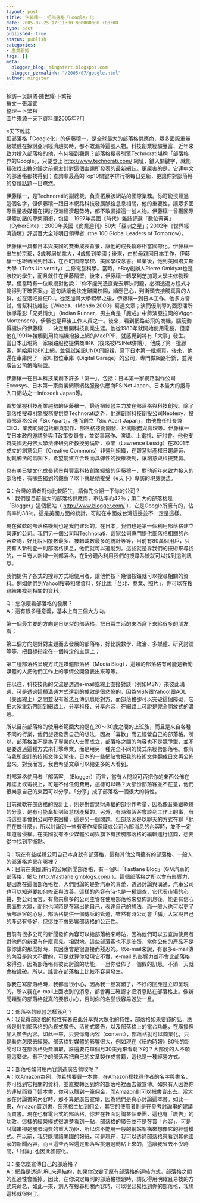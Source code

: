 ```yaml
---
layout: post
title: 伊藤穰一：把部落格「Google」化
date: 2005-07-25 17:11:00.000000000 +08:00
type: post
published: true
status: publish
categories:
- 產業新知
tags: []
meta:
  blogger_blog: mingstert.blogspot.com
  blogger_permalink: "/2005/07/google.html"
author: mingster
---
```

<p>採訪－吳韻儀‧陳世耀‧卜繁裕<br />撰文－張漢宜<br />整理－卜繁裕<br />圖片來源－天下資料庫2005年7月</p>
<p>e天下雜誌<br />把部落格「Google化」的伊藤穰一，是全球最大的部落格供應商，眾多國際重量級媒體在探討亞洲經濟趨勢時，都不敢漏掉這號人物。科技創業經驗豐富、近年來致力投入部落格的他，有何獨到觀察？部落格搜尋引擎Technorati堪稱「部落格界的Google」，只要登上 <a title="http://www.technorati.com/" href="http://www.technorati.com/">http://www.technorati.com/</a> 網址，鍵入關鍵字，就能精確找出數分鐘之前網友針對這個主題所發表的最新網誌。更厲害的是，它連中文的部落格都找得到；查詢率最高的Top10關鍵字排行榜每日更新，更讓你對部落格的發燒話題一目瞭然。</p>
<p>伊藤穰一，是Technorati的副總裁，負責拓展該網站的國際業務。你可能沒聽過這個名字，但伊藤穰一跟日本網路科技發展脈絡息息相關，他的重要性，讓眾多國際重量級媒體在探討亞洲經濟趨勢時，都不敢漏掉這一號人物。伊藤穰一曾獲國際媒體加諸的尊榮頭銜，包括：1997年美國《時代》雜誌評選「數位菁英」（CyberElite）；2000年美國《商業週刊》50大「亞洲之星」；2002年《世界經濟論壇》評選百大全球明日領導者（the 100 Global Leaders of Tomorrow）。</p>
<p>伊藤穰一具有日本與美國的雙重成長背景，讓他的成長軌跡相當國際化。伊藤穰一出生於京都，3歲移居加拿大，4歲搬到美國；後來，由於母親回日本工作，伊藤穰一也跟著回到日本，在西町國際學校、美國學校念書。畢業後，他到美國塔夫斯大學（Tofts University）主修電腦科學。當時，eBay創辦人Pierre Omidyar也是該校的學生，而且就住在伊藤隔壁。後來，伊藤穰一轉學到芝加哥大學主修物理學。但當時有一位教授對他說：「你不能光憑直覺去解決問題，必須透過方程式才能得到正確答案。」這句話讓他決定離開校園，順應己心，到街頭去接觸真實的人群，並在酒吧擔任DJ。從芝加哥大學輟學之後，伊藤穰一到日本工作。他多方嘗試，曾幫科技雜誌《Wired》、《Mondo 2000》寫過文章；演而優則導的西恩潘所執導電影「兄弟情仇」（Indian Runner，男主角是「魔戒」中飾演亞拉岡的Viggo Mortensen），伊藤也是幕後工作人員之一。後來，看到網路起飛的商機，腦筋動得極快的伊藤穰一，決定展開科技創業生涯。他從1983年就開始使用電腦，但當他在1991年接觸到用終端機撥接上網的MacPPP，就感覺到將有「大事」發生。當日本出現第一家網路服務提供商IIKK（後來被PSINet併購），他成了第一批顧客，開始用128K上網，並嘗試架設UNIX伺服器，寫下日本第一批網頁。後來，他還在車庫開了一家叫數位車庫（Digital Garage）的公司，專門做網路行銷，並與廣告公司策略聯盟。</p>
<p>伊藤穰一在日本科技業創下許多「第一」。包括：日本第一家網路製作公司Eccosys、日本第一家商業網際網路服務供應商PSINet Japan、日本最大的搜尋入口網站之一Infoseek Japan等。</p>
<p>善於掌握科技產業趨勢的伊藤穰一，最近把經營主力放在部落格與科技創投。除了部落格搜尋引擎服務提供商Technorati之外，他還創辦科技創投公司Neoteny，投資部落格公司「Six Apart」，進而創立「Six Apart Japan」，由他擔任社長兼CEO，業務範圍包括網頁製作、部落格技術開發、相關服務與管理等。伊藤穰一受日本政府邀請參與IT政策委員會，並從事寫作、演講、上電視、研討會。他也支持美國史丹佛大學法律研究所教授勞倫斯．萊辛（Lawrence Lessig）在2001年成立的創意公用（Creative Commons）非營利組織，在智慧財產權日趨嚴苛、動輒觸法的氛圍下，希望能建立合理而具彈性的授權機制，讓創意與科技雙贏。</p>
<p>具有美日雙文化成長背景與豐富科技創業經驗的伊藤穰一，對他近年來致力投入的部落格，有哪些獨到的觀察？以下就是他接受《e天下》專訪的現身說法。</p>
<p>Q：台灣的讀者對你比較陌生，請你先介紹一下你的公司？<br />A：我們是目前最大的部落格供應商，市佔率約42％；第二大的部落格是「Blogger」這個網站（ <a title="http://www.blogger.com/" href="http://www.blogger.com/">http://www.blogger.com/</a> ），它是Google所擁有的，佔有率約38％。這是美國方面的統計，可能在中國或台灣這邊並不一定是這樣。</p>
<p>現在微軟的部落格機制也是我們建起的。在日本，我們也是第一個利用部落格建立營運的公司。我們另一個公司叫Technorati，這家公司專門提供部落格相關的內容查詢，好比說回覆數最多、被轉載數最多的統計等等，目前有80萬個用戶，只要有人新刊登一則部落格訊息，他們就可以追蹤到。這些就是靠我們的技術來尋找的，一旦有人新增一則部落格，在5分鐘內利用我們的搜尋系統就可以找到這則訊息。</p>
<p>我們提供了各式的搜尋方式給使用者，讓他們按下幾個按鈕就可以搜尋相關的資料。例如他們到Yahoo!搜尋相關資料，好比說「台北、商業、照片」，你可以在搜尋結果找到相關的資料。</p>
<p>Q：您怎麼看部落格的發展？<br />A：這有很多種意義，基本上有三個大方向。</p>
<p>第一個最主要的方向是日誌型的部落格，把日常生活的東西寫下來給很多的朋友看；</p>
<p>第二個方向是針對主題而去發展的部落格，好比說數學、政治、多媒體、研究討論等等，把目標指定在一個特定的主題上；</p>
<p>第三種部落格呈現方式是媒體部落格（Media Blog），這類的部落格有可能是新聞媒體的人把他們工作上的事情公開發表出來等等。</p>
<p>在以往，科技技術的交流是透過e-mail或線上直接對談（例如MSN）來彼此溝通，可是透過這種溝通方式達到的成效是很悲慘的，因為MSN跟Yahoo!跟AOL（美國線上）之間並沒有辦法互傳訊息給對方，而部落格卻可以突破這個障礙，它把大家重新帶回到網路上，分享科技、分享內容，在網路上可說是完全開放式的溝通。</p>
<p>所以目前部落格的使用者範圍大約是在20～30歲之間的上班族，而且是來自各種不同的行業，他們想要發表自己的想法，因為「喜歡」而去經營自己的部落格。所以，部落格並不是為了專業的人士而成立，部落格之間的內容也不是競爭型，並不是要透過這種方式來打擊專業，而是用另一種完全不同的模式來經營部落格。像有時我所設計的技術文件公開後，日本的一些網站會把我的技術文件翻成日文再公佈出來。對我而言，我也希望文章可以給更多的人看到。</p>
<p>對部落格使用者「部落客」（Blogger）而言，當有人問說可否把你的東西公佈在雜誌上或電視上，可是不付任何費用，這樣可以嗎？大部份部落客並不在意，他們很樂意自己的東西可以分享。「分享」成了部落格一個很大的特性。</p>
<p>目前微軟在部落格的設計上，則是對智慧財產權的部份作考量，因為像音樂跟軟體的分享，是有可能牽扯到智慧財產權的。另外，有時部落客會談到工作上的事，有時這些事會對公司帶來困擾，這是另一個問題。但部落客是以聊天的方式在聊「他們在做什麼」，所以討論到一些有著作權保護或公司內部消息的內容時，並不一定知道會侵權。在美國就有不少媒體公司與旗下有接觸部落格的編輯進行協商，想要從中找到平衡點。</p>
<p>Q：現在有些媒體公司自己本身就有部落格，這和其他公司擁有的部落格、一般人的部落格差異在哪裡？<br />A：目前在美國運行的公眾新聞部落格，有一個叫「Fastlane Blog」（GM汽車的部落格，網址 <a title="http://fastlane.gmblogs.com/" href="http://fastlane.gmblogs.com/">http://fastlane.gmblogs.com/</a> ）。這個部落格之所以會有影響力，是因為在這個部落格裡，人們討論的是對汽車的喜愛，透過討論與溝通，汽車公司也可以知道要如何修正與改善。這樣的內容有時也是一種調查，它代表市場的心聲，對公司而言，有愈來愈多的公司主管在使用部落格來發佈訊息後，能更有信心來面對大眾，而他也同時是在寫出他自己，表達自己的想法，而一般人也可以更了解部落客的心思。部落格提供一個傳話的管道，雖然有時公司會「騙」大眾說自己的產品有多好，但這並不會影響部落格的公正性。</p>
<p>目前有很多公司的新聞發佈內容可以給部落格來轉貼，因為他們可以去查詢使用者對他們的新聞有什麼意見。相對地，這些部落客也不是笨蛋，當你公佈的產品不是像你講的那麼好時，其回應會是很直接而殘忍的。以e-mail來說，有很多e-mail傳的內容是誇大不實的，可是就算你發現它不實，e-mail 的影響力並不會比部落格來得強，因為部落格有彼此討論的功能，一旦你發佈了一個假的訊息，不消一天就會被識破。所以，謠言在部落格上比較不容易發生。</p>
<p>像我在寫部落格時，我都會很小心，因為我一旦寫錯了，不好的回應是立即呈現的，所以我在e-mail上面收到的消息，都會再三確認才把消息貼在部落格上。像新聞類型的部落格就真的要很小心，否則你的名譽很容易毀於一旦。</p>
<p>Q：部落格的經營怎樣獲利？<br />A：我覺得部落格的特性有著彼此分享與大眾化的特性，部落格如果要錢的話，應該是針對部落格的內崁式廣告、活動式廣告，以及部落格上的電台功能，在廣播裡加入廣告內容。如此一來，只要你有內容（content），部落格就可以商業化，只是看你怎麼去經營。部落格對媒體的影響很大，例如現在《紐約時報》80％的新聞可以在部落格免費讀取，誰還要花每個月30美元來看剩下的？大部份的人不願意這麼做。有不少的部落客把自己的文章製作成書籍，這也是一種經營方式。</p>
<p>Q：部落格如何用內容創造廣告營收呢？<br />A：以Amazon為例，你若想要買一本書，在Amazon裡找尋作者的名字與書名，你可找到它相關的資料，並直接轉回到你的部落格裡面去做宣傳。如果有人因為你的連結而買了這本書，你可以賺到一筆佣金，而Amazon則可以把書賣出去。當大家在討論書的內容時，那不算是廣告宣傳，因為他們是真心討論這本書。如此一來，Amazon賣到書，部落格主抽到佣金，其它的使用者則是在參考討論串的建議而買書。現在也有電台式的部落格，你若在裡面討論某個樂團，這也有「廣告」的功效。這樣的經營模式很清楚看到一點，部落格的廣告並不是在賣「內容」，可是討論串卻是觸發消費的重大功臣，所以你不能用一般的網站架構來想像它的經營模式。在以前，我只能閱讀美國的報紙，可是現在，我可以透過部落格來看到其他國家的新聞內容，而且這些內容還是部落客挑選過轉貼上來的，這讓我省去不少時間，「討論」也因此國際化。</p>
<p>Q：要怎麼宣傳自己的部落格？<br />A：網路是透過URL來連結的，如果你改變了原有部落格的連結方式，部落格之間的互通性會斷掉。因此，在你決定每則的部落格標題時，請記得用明確且易找的方式來命名，如此一來，別人在搜尋相關內容時，可以很容易找到你的部落格，我想這樣就很夠了。</p>
